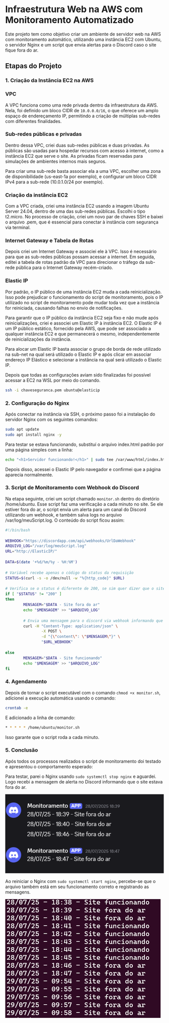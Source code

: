 # Infraestrutura Web na AWS com Monitoramento Automatizado
Este projeto tem como objetivo criar um ambiente de servidor web na AWS com monitoramento automático, utilizando uma instância EC2 com Ubuntu, o servidor Nginx e um script que envia alertas para o Discord caso o site fique fora do ar.

## Etapas do Projeto

### 1. Criação da Instância EC2 na AWS
### VPC
A VPC funciona como uma rede privada dentro da infraestrutura da AWS. Nela, foi definido um bloco CIDR de `10.0.0.0/16`, o que oferece um amplo espaço de endereçamento IP, permitindo a criação de múltiplas sub-redes com diferentes finalidades.

### Sub-redes públicas e privadas
Dentro dessa VPC, criei duas sub-redes públicas e duas privadas. As públicas são usadas para hospedar recursos com acesso à internet, como a instância EC2 que serve o site. As privadas ficam reservadas para simulações de ambientes internos mais seguros.

Para criar uma sub-rede basta associar ela a uma VPC, escolher uma zona de disponibilidade (us-east-1a por exemplo), e configurar um bloco CIDR IPv4 para a sub-rede (10.0.1.0/24 por exemplo).
  
### Criação da instância EC2
Com a VPC criada, criei uma instância EC2 usando a imagem Ubuntu Server 24.04, dentro de uma das sub-redes públicas. Escolhi o tipo t2.micro. No processo de criação, criei um novo par de chaves SSH e baixei o arquivo .pem, que é essencial para conectar à instância com segurança via terminal.

### Internet Gateway e Tabela de Rotas
Depois criei um Internet Gateway e associei ele à VPC. Isso é necessário para que as sub-redes públicas possam acessar a internet. Em seguida, editei a tabela de rotas padrão da VPC para direcionar o tráfego da sub-rede pública para o Internet Gateway recém-criado.

### Elastic IP
Por padrão, o IP público de uma instância EC2 muda a cada reinicialização. Isso pode prejudicar o funcionamento do script de monitoramento, pois o IP utilizado no script de monitoramento pode mudar toda vez que a instância for reiniciada, causando falhas no envio de notificações.

Para garantir que o IP público da instância EC2 seja fixo e não mude após reinicializações, criei e associei um Elastic IP à instância EC2. O Elastic IP é um IP público estático, fornecido pela AWS, que pode ser associado a qualquer instância EC2 e que permanecerá o mesmo, independentemente de reinicializações da instância.

Para alocar um Elastic IP basta associar o grupo de borda de rede utilizado na sub-net na qual será utilizado o Elastic IP e após clicar em associar endereço IP Elástico e selecionar a instância na qual será utilizado o Elastic IP.

Depois que todas as configurações aviam sido finalizadas foi possível acessar a EC2 na WSL por meio do comando.
```bash
ssh -i chaveseguranca.pem ubuntu@elasticip
```

### 2. Configuração do Nginx
Após conectar na instância via SSH, o próximo passo foi a instalação do servidor Nginx com os seguintes comandos:
```bash
sudo apt update
sudo apt install nginx -y
```

Para testar se estava funcionando, substituí o arquivo index.html padrão por uma página simples com a linha:

```bash
echo "<h1>Servidor funcionando!</h1>" | sudo tee /var/www/html/index.html
```

Depois disso, acessei o Elastic IP pelo navegador e confirmei que a página aparecia normalmente.

### 3. Script de Monitoramento com Webhook do Discord
Na etapa seguinte, criei um script chamado `monitor.sh` dentro do diretório /home/ubuntu. Esse script faz uma verificação a cada minuto no site. Se ele estiver fora do ar, o script envia um alerta para um canal do Discord utilizando um webhook, e também salva logs no arquivo /var/log/meuScript.log. O conteúdo do script ficou assim:

```bash
#!/bin/bash

WEBHOOK="https://discordapp.com/api/webhooks/UrlDaWebhook"
ARQUIVO_LOG="/var/log/meuScript.log"
URL="http://ElasticIP/"

DATA=$(date '+%d/%m/%y - %H:%M')

# Variável recebe apenas o código do status da requisição
STATUS=$(curl -s -o /dev/null -w "%{http_code}" $URL)

# Verifica se o status é diferente de 200, se sim quer dizer que o site está fora do ar
if [ "$STATUS" != "200" ]
then
        MENSAGEM="$DATA - Site fora do ar"
        echo "$MENSAGEM" >> "$ARQUIVO_LOG"

        # Envia uma mensagem para o discord via webhook informando que site está fora do ar
        curl -H "Content-Type: application/json" \
                -X POST \
                -d "{\"content\": \"$MENSAGEM\"}" \
                "$URL_WEBHOOK"

else
        MENSAGEM="$DATA - Site funcionando"
        echo "$MENSAGEM" >> "$ARQUIVO_LOG"
fi
```

### 4. Agendamento 
Depois de tornar o script executável com o comando `chmod +x monitor.sh`, adicionei a execução automática usando o comando:
```bash
crontab -e
```
E adicionado a linha de comando:
```bash
* * * * * /home/ubuntu/monitor.sh
```

Isso garante que o script roda a cada minuto.

### 5. Conclusão
Após todos os processos realizados o script de monitoramento doi testado e apresentou o comportamento esperado:

Para testar, parei o Nginx usando `sudo systemctl stop nginx` e aguardei. Logo recebi a mensagem de alerta no Discord informando que o site estava fora do ar.

![print](imagens/alertas-script.png)

Ao reiniciar o Nginx com `sudo systemctl start nginx`, percebe-se que o arquivo também está em seu funcionamento correto e registrando as mensagens.

![print](imagens/mensagens-log.png)

